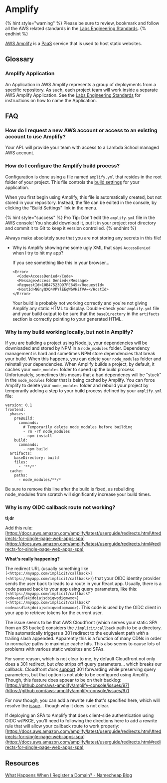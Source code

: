 # Amplify

{% hint style="warning" %}
Please be sure to review, bookmark and follow all the AWS related standards in the [Labs Engineering Standards](https://docs.labs.lambdaschool.com/standards/infrastructure/aws).
{% endhint %}

[AWS Amplify](https://aws.amazon.com/amplify/) is a [PaaS](https://en.wikipedia.org/wiki/Platform_as_a_service) service that is used to host static websites.

## Glossary

### Amplify Application

An Application in AWS Amplify represents a group of deployments from a specific repository. As such, each project team will work inside a separate AWS Amplify Application. See the [Labs Engineering Standards](https://docs.labs.lambdaschool.com/standards/infrastructure/aws#aw-200-resource-naming) for instructions on how to name the Application.

## FAQ

### How do I request a new AWS account or access to an existing account to use Amplify?

Your APL will provide your team with access to a Lambda School managed AWS account.

### How do I configure the Amplify build process?

Configuration is done using a file named `amplify.yml` that resides in the root folder of your project. This file controls the [build settings](https://docs.aws.amazon.com/amplify/latest/userguide/build-settings.html) for your application.

When you first begin using Amplify, this file is automatically created, but not stored in your repository. Instead, the file can be edited in the console, by clicking the "Build Settings" link in the menu.

{% hint style="success" %}
Pro Tip: Don't edit the `amplify.yml` file in the AWS console! You should download it, put it in your project root directory and commit it to Git to keep it version controlled.
{% endhint %}

Always make absolutely sure that you are not storing any secrets in this file!

* Why is Amplify showing me some ugly XML that says `AccessDenied` when I try to hit my app?

  If you see something like this in your browser...

  ```text
  <Error>
  	<Code>AccessDenied</Code>
  	<Message>Access Denied</Message>
  	<RequestId>10B47523D97FE645</RequestId>
  	<HostId>NGnyQXQ4VPYlEEqW6VHifVA=</HostId>
  </Error>
  ```

  Your build is probably not working correctly and you're not giving Amplify any static HTML to display. Double-check your `amplify.yml` file and your build output to be sure that the `baseDirectory` in the `artifacts` section is correctly pointing to your generated HTML.

### Why is my build working locally, but not in Amplify?

If you are building a project using Node.js, your dependencies will be downloaded and stored by NPM in a `node_modules` folder. Dependency management is hard and sometimes NPM store dependencies that break your build. When this happens, you can delete your `node_modules` folder and reinstall your dependencies. When Amplify builds a project, by default, it caches your `node_modules` folder to speed up the build process. Unfortunately, sometimes this means that a bad dependency will be "stuck" in the `node_modules` folder that is being cached by Amplify. You can force Amplify to delete your `node_modules` folder and rebuild your project by temporarily adding a step to your build process defined by your `amplify.yml` file:

```text
version: 0.1
frontend:
  phases:
    preBuild:
      commands:
        # Temporarily delete node_modules before building
        - rm -rf node_modules
        - npm install
    build:
      commands:
        - npm build
  artifacts:
    baseDirectory: build
    files:
      - '**/*'
  cache:
    paths:
      - node_modules/**/*
```

Be sure to remove this line after the build is fixed, as rebuilding node\_modules from scratch will significantly increase your build times.

### Why is my OIDC callback route not working?

**tl;dr**

Add this rule: [https://docs.aws.amazon.com/amplify/latest/userguide/redirects.html\#redirects-for-single-page-web-apps-spa](https://docs.aws.amazon.com/amplify/latest/userguide/redirects.html#redirects-for-single-page-web-apps-spa)

**What's really happening?**

The redirect URL \(usually something like `[<https://myapp.com/implicit/callback>](<https://myapp.com/implicit/callback>)`\) that your OIDC identity provider sends the user back to leads to a route in your React app. Usually, there is a code passed back to your app using query parameters, like this: `[<https://myapp.com/implicit/callback?code=asdlakjdoiajsdoiqwodiqmwxo>](<https://myapp.com/implicit/callback?code=asdlakjdoiajsdoiqwodiqmwxo>)`. This code is used by the OIDC client in your app to retrieve tokens for the current user.

The issue seems to be that AWS Cloudfront \(which serves your static SPA from an S3 bucket\) considers the `/implicit/callback` path to be a directory. This automatically triggers a 301 redirect to the equivalent path _with_ a trailing slash appended. Apparently this is a function of many CDNs in order to normalize paths to maximize cache hits. This also seems to cause lots of problems with various static websites and SPAs.

For some reason, which is not clear to me, by default Cloudfront not only does a 301 redirect, but _also_ strips off query parameters... which breaks our callback. Cloudfront _does_ [support](https://docs.aws.amazon.com/AmazonCloudFront/latest/DeveloperGuide/QueryStringParameters.html) 301 forwarding while preserving query parameters, but that option is not able to be configured using Amplify. Though, this feature does appear to be on their backlog: [https://github.com/aws-amplify/amplify-console/issues/97](https://github.com/aws-amplify/amplify-console/issues/97)

For now though, you can add a rewrite rule that's specified here, which will resolve the [issue](https://docs.aws.amazon.com/amplify/latest/userguide/redirects.html#redirects-for-single-page-web-apps-spa)... though why it does is not clear.

If deploying an SPA to Amplify that does client-side authentication using OIDC w/PKCE, you'll need to following the directions here to add a rewrite rule that will allow your callback route to work properly: [https://docs.aws.amazon.com/amplify/latest/userguide/redirects.html\#redirects-for-single-page-web-apps-spa](https://docs.aws.amazon.com/amplify/latest/userguide/redirects.html#redirects-for-single-page-web-apps-spa)

## Resources

[What Happens When I Register a Domain? - Namecheap Blog](https://www.namecheap.com/blog/registering-domain-names/)

